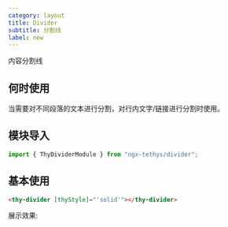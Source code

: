 ```yaml
---
category: layout
title: Divider
subtitle: 分割线
label: new
---
```


<alert>内容分割线</alert>

## 何时使用
当需要对不同段落的文本进行分割，对行内文字/链接进行分割时使用。

## 模块导入
```ts
import { ThyDividerModule } from "ngx-tethys/divider";
```

## 基本使用

```html
<thy-divider [thyStyle]="'solid'"></thy-divider>
```
展示效果:
<example name="thy-divider-basic-example" />

